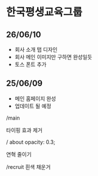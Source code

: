 # 한국평생교육그룹

<h2>26/06/10</h2>

- 회사 소개 탭 디자인
- 회사 메인 이미지만 구하면 완성일듯
- 토스 폰트 추가

<h2>25/06/09</h2>

- 메인 홈페이지 완성
- 업데이트 될 예정

/main

타이핑 효과 제거

/ about
opacity: 0.3;

연혁 줄이기

/recruit 흰색 채운거
